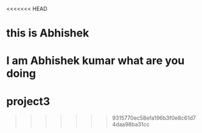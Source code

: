 <<<<<<< HEAD
# this is Abhishek
I am Abhishek kumar what are you doing
=======
# project3
>>>>>>> 9315770ec58efa196b3f0e8c61d74daa98ba31cc
